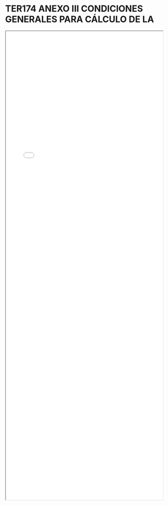 
# TER174 ANEXO III CONDICIONES GENERALES PARA CÁLCULO DE LA

<iframe src="../TER174 ANEXO III CONDICIONES GENERALES PARA CÁLCULO DE LA.pdf" width="100%" height="1500px"></iframe>

